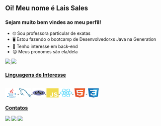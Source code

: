 ## Oi! Meu nome é Lais Sales

### Sejam muito bem vindes ao meu perfil!

- 🤓 Sou professora particular de exatas
- 🖥️ Estou fazendo o bootcamp de Desenvolvedorxs Java na Generation
- 🔭 Tenho interesse em back-end
- 😊 Meus pronomes são ela/dela

<div>
	<a href="https://github.com/laiszz">
	<img height="180em" src="https://github-readme-stats.vercel.app/api?username=laiszz&show_icons=true&theme=dark&include_all_commits=true&count_private=true">
	<img height="180em" src="https://github-readme-stats.vercel.app/api/top-langs/?username=laiszz&layout=compact">
</div>
	
### Linguagens de Interesse
<div style="display: inline_block"><br>
	<img align="center" alt="Rafa-Js" height="30" width="40" src="https://github.com/devicons/devicon/blob/master/icons/java/java-original.svg">
	<img align="center" alt="Rafa-Js" height="30" width="40" src="https://github.com/devicons/devicon/blob/master/icons/mysql/mysql-original.svg">
	<img align="center" alt="Rafa-Js" height="30" width="40" src="https://github.com/devicons/devicon/blob/master/icons/php/php-original.svg">
	<img align="center" alt="Rafa-Js" height="30" width="40" src="https://raw.githubusercontent.com/devicons/devicon/master/icons/javascript/javascript-plain.svg">
	<img align="center" alt="Rafa-React" height="30" width="40" src="https://raw.githubusercontent.com/devicons/devicon/master/icons/react/react-original.svg">
	<img align="center" alt="Rafa-HTML" height="30" width="40" src="https://raw.githubusercontent.com/devicons/devicon/master/icons/html5/html5-original.svg">
	<img align="center" alt="Rafa-CSS" height="30" width="40" src="https://raw.githubusercontent.com/devicons/devicon/master/icons/css3/css3-original.svg">
</div>
	
### Contatos
<div> 
	<a href="https://discord.com/users/320655382122856448" target="_blank"><img src="https://img.shields.io/badge/Discord-7289DA?style=for-the-badge&logo=discord&logoColor=white" target="_blank"></a> 
 	<a href = "mailto:lais.salesms@gmail.com"><img src="https://img.shields.io/badge/-Gmail-%23333?style=for-the-badge&logo=gmail&logoColor=white" target="_blank"></a>
 	<a href="https://www.linkedin.com/in/lsalesxavier" target="_blank"><img src="https://img.shields.io/badge/-LinkedIn-%230077B5?style=for-the-badge&logo=linkedin&logoColor=white" target="_blank"></a> 
</div>
